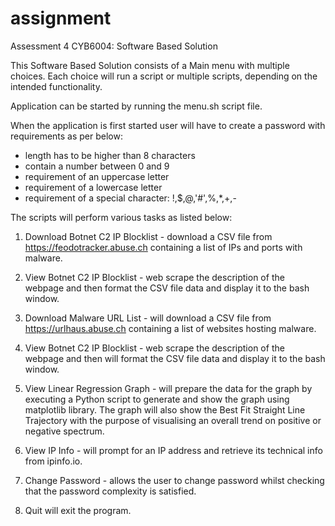 # assignment
Assessment 4 CYB6004: Software Based Solution

This Software Based Solution consists of a Main menu with multiple choices. Each choice will run a script or multiple scripts, depending on the intended functionality.

Application can be started by running the menu.sh script file.

When the application is first started user will have to create a password with requirements as per below:
- length has to be higher than 8 characters
- contain a number between 0 and 9
- requirement of an uppercase letter
- requirement of a lowercase letter
- requirement of a special character: !,$,@,'#',%,*,+,-


The scripts will perform various tasks as listed below:

1. Download Botnet C2 IP Blocklist - download a CSV file from https://feodotracker.abuse.ch containing a list of IPs and ports with malware.

2. View Botnet C2 IP Blocklist - web scrape the description of the webpage and then format the CSV file data and display it to the bash window.

3. Download Malware URL List - will download a CSV file from https://urlhaus.abuse.ch containing a list of websites hosting malware.

4. View Botnet C2 IP Blocklist - web scrape the description of the webpage and then will format the CSV file data and display it to the bash window.

5. View Linear Regression Graph - will prepare the data for the graph by executing a Python script to generate and show the graph using matplotlib library. The graph will also show the Best Fit Straight Line Trajectory with the purpose of visualising an overall trend on positive or negative spectrum.

6. View IP Info - will prompt for an IP address and retrieve its technical info from ipinfo.io.

7. Change Password - allows the user to change password whilst checking that the password complexity is satisfied.

8. Quit will exit the program.

